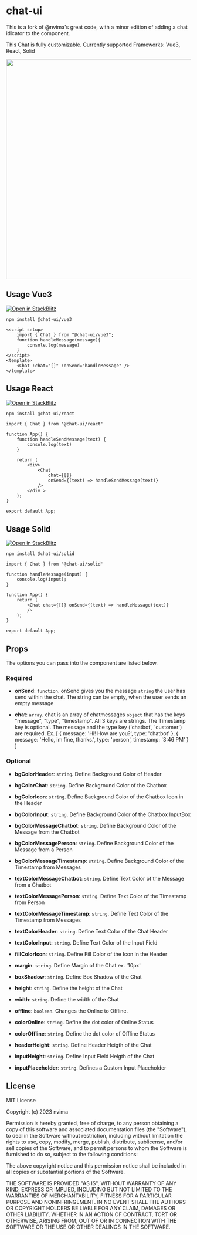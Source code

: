 # chat-ui

This is a fork of @nvima's great code, with a minor edition of adding a chat idicator to the component.

This Chat is fully customizable.
Currently supported Frameworks: Vue3, React, Solid

<img src="https://raw.githubusercontent.com/nvima/chat-ui/main/docs/images/chatbotpreview.gif" height="600">

## Usage Vue3
<a href="https://stackblitz.com/github/nvima/chat-ui/tree/main/dev/vue3-npm?file=src%2FApp.vue">
  <img
    alt="Open in StackBlitz"
    src="https://developer.stackblitz.com/img/open_in_stackblitz.svg"
  />
</a>

```
npm install @chat-ui/vue3
```

```
<script setup>
    import { Chat } from "@chat-ui/vue3";
    function handleMessage(message){
        console.log(message)
    }
</script>
<template>
    <Chat :chat="[]" :onSend="handleMessage" />
</template>
```

## Usage React
<a href="https://stackblitz.com/github/nvima/chat-ui/tree/main/dev/react-npm?file=src%2FApp.js">
  <img
    alt="Open in StackBlitz"
    src="https://developer.stackblitz.com/img/open_in_stackblitz.svg"
  />
</a>

```
npm install @chat-ui/react
```

```
import { Chat } from '@chat-ui/react'

function App() {
    function handleSendMessage(text) {
        console.log(text)
    }

    return (
        <div>
            <Chat
                chat={[]}
                onSend={(text) => handleSendMessage(text)}
            />
        </div >
    );
}

export default App;
```

## Usage Solid
<a href="https://stackblitz.com/github/nvima/chat-ui/tree/main/dev/solid-npm?file=src%2FApp.jsx">
  <img
    alt="Open in StackBlitz"
    src="https://developer.stackblitz.com/img/open_in_stackblitz.svg"
  />
</a>

```
npm install @chat-ui/solid
```

```
import { Chat } from '@chat-ui/solid'

function handleMessage(input) {
    console.log(input);
}

function App() {
    return (
        <Chat chat={[]} onSend={(text) => handleMessage(text)}
        />
    );
}

export default App;
```

## Props

The options you can pass into the component are listed below.

### Required

- **onSend**: `function`. onSend gives you the message `string` the user has send within the chat. The string can be empty, when the user sends an empty message

- **chat**: `array`. chat is an array of chatmessages `object` that has the keys "message", "type", "timestamp". All 3 keys are strings. The Timestamp key is optional. The message and the type key ('chatbot', 'customer') are required.
Ex.
[
    { message: 'Hi! How are you?', type: 'chatbot' },
    { message: 'Hello, im fine, thanks.', type: 'person', timestamp: '3:46 PM' }
]
### Optional

- **bgColorHeader**: `string`. Define Background Color of Header 

- **bgColorChat**: `string`. Define Background Color of the Chatbox 

- **bgColorIcon**: `string`. Define Background Color of the Chatbox Icon in the Header 

- **bgColorInput**: `string`. Define Background Color of the Chatbox InputBox 

- **bgColorMessageChatbot**: `string`. Define Background Color of the Message from the Chatbot 

- **bgColorMessagePerson**: `string`. Define Background Color of the Message from a Person 

- **bgColorMessageTimestamp**: `string`. Define Background Color of the Timestamp from Messages 

- **textColorMessageChatbot**: `string`. Define Text Color of the Message from a Chatbot 

- **textColorMessagePerson**: `string`. Define Text Color of the Timestamp from Person 

- **textColorMessageTimestamp**: `string`. Define Text Color of the Timestamp from Messages 

- **textColorHeader**: `string`. Define Text Color of the Chat Header 

- **textColorInput**: `string`. Define Text Color of the Input Field 

- **fillColorIcon**: `string`. Define Fill Color of the Icon in the Header 

- **margin**: `string`. Define Margin of the Chat ex. '10px' 

- **boxShadow**: `string`. Define Box Shadow of the Chat 

- **height**: `string`. Define the height of the Chat

- **width**: `string`. Define the width of the Chat

- **offline**: `boolean`. Changes the Online to Offline.

- **colorOnline**: `string`. Define the  dot color of Online Status 

- **colorOffline**: `string`. Define the dot color of Offline Status 

- **headerHeight**: `string`. Define Header Heigth of the Chat

- **inputHeight**: `string`. Define Input Field Heigth of the Chat

- **inputPlaceholder**: `string`. Defines a Custom Input Placeholder 

## License

MIT License

Copyright (c) 2023 nvima

Permission is hereby granted, free of charge, to any person obtaining a copy
of this software and associated documentation files (the "Software"), to deal
in the Software without restriction, including without limitation the rights
to use, copy, modify, merge, publish, distribute, sublicense, and/or sell
copies of the Software, and to permit persons to whom the Software is
furnished to do so, subject to the following conditions:

The above copyright notice and this permission notice shall be included in all
copies or substantial portions of the Software.

THE SOFTWARE IS PROVIDED "AS IS", WITHOUT WARRANTY OF ANY KIND, EXPRESS OR
IMPLIED, INCLUDING BUT NOT LIMITED TO THE WARRANTIES OF MERCHANTABILITY,
FITNESS FOR A PARTICULAR PURPOSE AND NONINFRINGEMENT. IN NO EVENT SHALL THE
AUTHORS OR COPYRIGHT HOLDERS BE LIABLE FOR ANY CLAIM, DAMAGES OR OTHER
LIABILITY, WHETHER IN AN ACTION OF CONTRACT, TORT OR OTHERWISE, ARISING FROM,
OUT OF OR IN CONNECTION WITH THE SOFTWARE OR THE USE OR OTHER DEALINGS IN THE
SOFTWARE.
